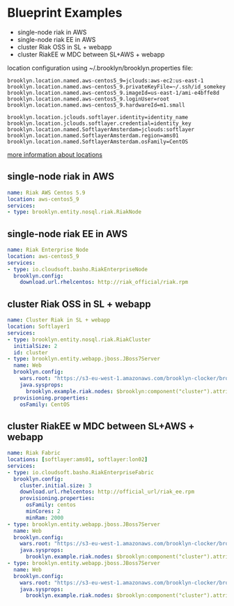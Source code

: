 # Blueprint Examples

* single-node riak in AWS
* single-node riak EE in AWS
* cluster Riak OSS in SL + webapp
* cluster RiakEE w MDC between SL+AWS + webapp

location configuration using ~/.brooklyn/brooklyn.properties file:
```
brooklyn.location.named.aws-centos5_9=jclouds:aws-ec2:us-east-1
brooklyn.location.named.aws-centos5_9.privateKeyFile=~/.ssh/id_somekey
brooklyn.location.named.aws-centos5_9.imageId=us-east-1/ami-e4bffe8d
brooklyn.location.named.aws-centos5_9.loginUser=root
brooklyn.location.named.aws-centos5_9.hardwareId=m1.small

brooklyn.location.jclouds.softlayer.identity=identity_name
brooklyn.location.jclouds.softlayer.credential=identity_key
brooklyn.location.named.SoftlayerAmsterdam=jclouds:softlayer
brooklyn.location.named.SoftlayerAmsterdam.region=ams01
brooklyn.location.named.SoftlayerAmsterdam.osFamily=CentOS
```
[more information about locations](https://brooklyn.incubator.apache.org/v/latest/ops/locations/)

## single-node riak in AWS

```yaml
name: Riak AWS Centos 5.9
location: aws-centos5_9
services:
- type: brooklyn.entity.nosql.riak.RiakNode
```

## single-node riak EE in AWS

```yaml
name: Riak Enterprise Node
location: aws-centos5_9
services:
- type: io.cloudsoft.basho.RiakEnterpriseNode
  brooklyn.config:
    download.url.rhelcentos: http://riak_official/riak.rpm
```

## cluster Riak OSS in SL + webapp

```yaml
name: Cluster Riak in SL + webapp
location: Softlayer1
services:
- type: brooklyn.entity.nosql.riak.RiakCluster
  initialSize: 2
  id: cluster
- type: brooklyn.entity.webapp.jboss.JBoss7Server
  name: Web
  brooklyn.config:
    wars.root: "https://s3-eu-west-1.amazonaws.com/brooklyn-clocker/brooklyn-example-hello-world-sql-webapp.war"
    java.sysprops:
      brooklyn.example.riak.nodes: $brooklyn:component("cluster").attributeWhenReady("riak.cluster.nodeList")
  provisioning.properties:
    osFamily: CentOS
```

## cluster RiakEE w MDC between SL+AWS + webapp

```yaml
name: Riak Fabric
locations: [softlayer:ams01, softlayer:lon02]
services:
- type: io.cloudsoft.basho.RiakEnterpriseFabric
  brooklyn.config:
    cluster.initial.size: 3
    download.url.rhelcentos: http://official_url/riak_ee.rpm
    provisioning.properties:
      osFamily: centos
      minCores: 2
      minRam: 2000
- type: brooklyn.entity.webapp.jboss.JBoss7Server
  name: Web
  brooklyn.config:
    wars.root: "https://s3-eu-west-1.amazonaws.com/brooklyn-clocker/brooklyn-example-hello-world-sql-webapp.war"
    java.sysprops:
      brooklyn.example.riak.nodes: $brooklyn:component("cluster").attributeWhenReady("riak.cluster.nodeList")
- type: brooklyn.entity.webapp.jboss.JBoss7Server
  name: Web
  brooklyn.config:
    wars.root: "https://s3-eu-west-1.amazonaws.com/brooklyn-clocker/brooklyn-example-hello-world-sql-webapp.war"
    java.sysprops:
      brooklyn.example.riak.nodes: $brooklyn:component("cluster").attributeWhenReady("riak.cluster.nodeList")
```